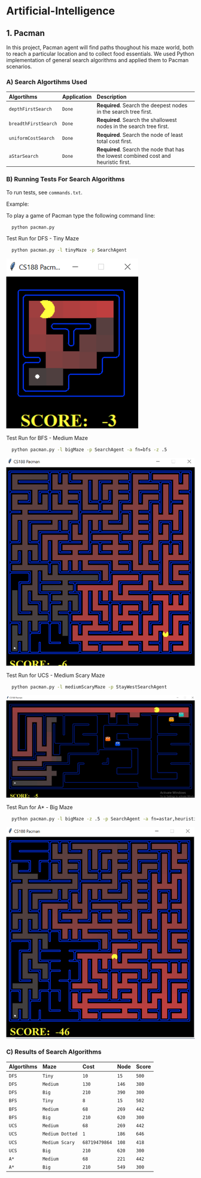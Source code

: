 # Artificial-Intelligence


## 1. Pacman 

In this project, Pacman agent will find paths thoughout his maze world, both to reach a particular location and to collect food essentials. We used Python implementation of general search algorithms and applied them to Pacman scenarios. 


### A) Search Algortihms Used


| Algortihms | Application     | Description                |
| :-------- | :------- | :------------------------- |
| `depthFirstSearch` | `Done` | **Required**. Search the deepest nodes in the search tree first. |
| `breadthFirstSearch` | `Done` | **Required**. Search the shallowest nodes in the search tree first. |
| `uniformCostSearch` | `Done` | **Required**. Search the node of least total cost first. |
| `aStarSearch` | `Done` | **Required**. Search the node that has the lowest combined cost and heuristic first. |

### B) Running Tests For Search Algorithms 

To run tests, see `commands.txt`.

Example:

To play a game of Pacman type the following command line: 

```bash
  python pacman.py 
```

Test Run for DFS - Tiny Maze

```bash
  python pacman.py -l tinyMaze -p SearchAgent
```
![DFS - Tiny Maze Screenshot](Pacman/Screenshots/Tiny%20Maze%20-%20DFS.png)

Test Run for BFS - Medium Maze

```bash
  python pacman.py -l bigMaze -p SearchAgent -a fn=bfs -z .5
```
![BFS - Big Maze Screenshot](Pacman/Screenshots/Big%20Maze%20-%20BFS.png)

Test Run for UCS - Medium Scary Maze

```bash
  python pacman.py -l mediumScaryMaze -p StayWestSearchAgent
```
![UCS - Medium Scary Maze Screenshot](Pacman/Screenshots/Medium%20Scary%20Maze%20-%20UCS.png)

Test Run for A* - Big Maze

```bash
  python pacman.py -l bigMaze -z .5 -p SearchAgent -a fn=astar,heuristic=manhattanHeuristic
```
![A* - Big Maze Screenshot](Pacman/Screenshots/Big%20Maze%20-%20Astar.png)

### C) Results of Search Algorithms 

| Algortihms | Maze     | Cost     | Node     | Score     |
| :-------- | :------- | :------- | :------- | :------- |
| `DFS` | `Tiny` | `10` | `15` | `500` |
| `DFS` | `Medium` | `130` | `146` | `380` |
| `DFS` | `Big` | `210` | `390` | `300` |
| `BFS` | `Tiny` | `8` | `15` | `502` |
| `BFS` | `Medium` | `68` | `269` | `442` |
| `BFS` | `Big` | `210` | `620` | `300` |
| `UCS` | `Medium` | `68` | `269` | `442` |
| `UCS` | `Medium Dotted` | `1` | `186` | `646` |
| `UCS` | `Medium Scary` | `68719479864` | `108` | `418` |
| `UCS` | `Big` | `210` | `620` | `300` |
| `A*` | `Medium` | `68` | `221` | `442` |
| `A*` | `Big` | `210` | `549` | `300` |

